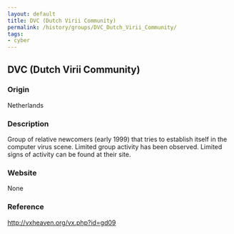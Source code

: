 ```yaml
---
layout: default
title: DVC (Dutch Virii Community)
permalink: /history/groups/DVC_Dutch_Virii_Community/
tags:
- cyber
---
```


## DVC (Dutch Virii Community)

### Origin
Netherlands

### Description
Group of relative newcomers (early 1999) that tries to establish itself in the computer virus scene. Limited group activity has been observed. Limited signs of activity can be found at their site.

### Website
None

### Reference
http://vxheaven.org/vx.php?id=gd09
